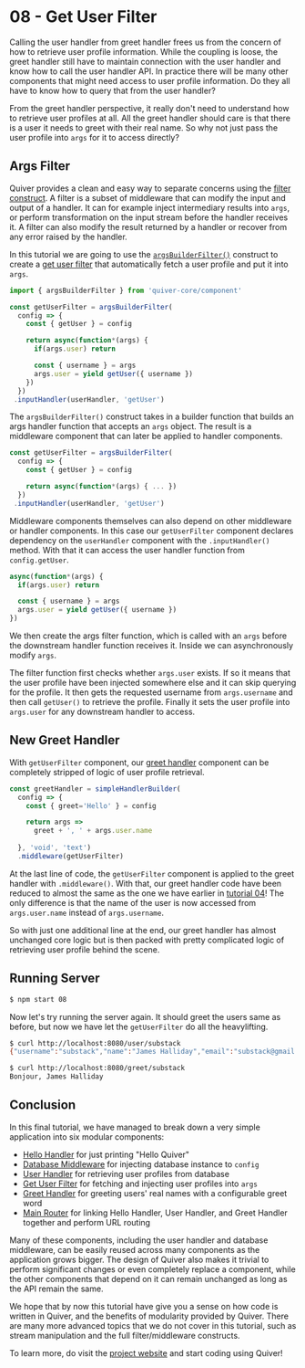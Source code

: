 # 08 - Get User Filter

Calling the user handler from greet handler frees us from the concern of how to retrieve user profile information. While the coupling is loose, the greet handler still have to maintain connection with the user handler and know how to call the user handler API. In practice there will be many other components that might need access to user profile information. Do they all have to know how to query that from the user handler?

From the greet handler perspective, it really don't need to understand how to retrieve user profiles at all. All the greet handler should care is that there is a user it needs to greet with their real name. So why not just pass the user profile into `args` for it to access directly?

## Args Filter

Quiver provides a clean and easy way to separate concerns using the [filter construct](https://github.com/quiverjs/doc/wiki/Architecture-Constructs#filter). A filter is a subset of middleware that can modify the input and output of a handler. It can for example inject intermediary results into `args`, or perform transformation on the input stream before the handler receives it. A filter can also modify the result returned by a handler or recover from any error raised by the handler.

In this tutorial we are going to use the [`argsBuilderFilter()`](https://github.com/quiverjs/doc/wiki/Filter-Components#args-builder-filter) construct to create a [get user filter](user.js) that automatically fetch a user profile and put it into `args`.

```javascript
import { argsBuilderFilter } from 'quiver-core/component'

const getUserFilter = argsBuilderFilter(
  config => {
    const { getUser } = config

    return async(function*(args) {
      if(args.user) return

      const { username } = args
      args.user = yield getUser({ username })
    })
  })
 .inputHandler(userHandler, 'getUser')
```

The `argsBuilderFilter()` construct takes in a builder function that builds an args handler function that accepts an `args` object. The result is a middleware component that can later be applied to handler components.

```javascript
const getUserFilter = argsBuilderFilter(
  config => {
    const { getUser } = config

    return async(function*(args) { ... })
  })
 .inputHandler(userHandler, 'getUser')
```

Middleware components themselves can also depend on other middleware or handler components. In this case our `getUserFilter` component declares dependency on the `userHandler` component with the `.inputHandler()` method. With that it can access the user handler function from `config.getUser`.

```javascript
async(function*(args) {
  if(args.user) return

  const { username } = args
  args.user = yield getUser({ username })
})
```

We then create the args filter function, which is called with an `args` before the downstream handler function receives it. Inside we can asynchronously modify `args`. 

The filter function first checks whether `args.user` exists. If so it means that the user profile have been injected somewhere else and it can skip querying for the profile. It then gets the requested username from `args.username` and then call `getUser()` to retrieve the profile. Finally it sets the user profile into `args.user` for any downstream handler to access.

## New Greet Handler

With `getUserFilter` component, our [greet handler](greet.js) component can be completely stripped of logic of user profile retrieval.

```javascript
const greetHandler = simpleHandlerBuilder(
  config => {
    const { greet='Hello' } = config

    return args =>
      greet + ', ' + args.user.name
      
  }, 'void', 'text')
  .middleware(getUserFilter)
```

At the last line of code, the `getUserFilter` component is applied to the greet handler with `.middleware()`. With that, our greet handler code have been reduced to almost the same as the one we have earlier in [tutorial 04](../04/greet.js)! The only difference is that the name of the user is now accessed from `args.user.name` instead of `args.username`.

So with just one additional line at the end, our greet handler has almost unchanged core logic but is then packed with pretty complicated logic of retrieving user profile behind the scene.

## Running Server

```bash
$ npm start 08
```

Now let's try running the server again. It should greet the users same as before, but now we have let the `getUserFilter` do all the heavylifting.

```bash
$ curl http://localhost:8080/user/substack
{"username":"substack","name":"James Halliday","email":"substack@gmail.com","_id":"k06BHk28NguWWD6v"}

$ curl http://localhost:8080/greet/substack
Bonjour, James Halliday
```

## Conclusion

In this final tutorial, we have managed to break down a very simple application into six modular components:

  - [Hello Handler](component.js) for just printing "Hello Quiver"
  - [Database Middleware](database.js) for injecting database instance to `config`
  - [User Handler](user.js) for retrieving user profiles from database
  - [Get User Filter](user.js) for fetching and injecting user profiles into `args`
  - [Greet Handler](greet.js) for greeting users' real names with a configurable greet word
  - [Main Router](component.js) for linking Hello Handler, User Handler, and Greet Handler together and perform URL routing

Many of these components, including the user handler and database middleware, can be easily reused across many components as the application grows bigger. The design of Quiver also makes it trivial to perform significant changes or even completely replace a component, while the other components that depend on it can remain unchanged as long as the API remain the same.

We hope that by now this tutorial have give you a sense on how code is written in Quiver, and the benefits of modularity provided by Quiver. There are many more advanced topics that we do not cover in this tutorial, such as stream manipulation and the full filter/middleware constructs.

To learn more, do visit the [project website](http://quiverjs.org) and start coding using Quiver!